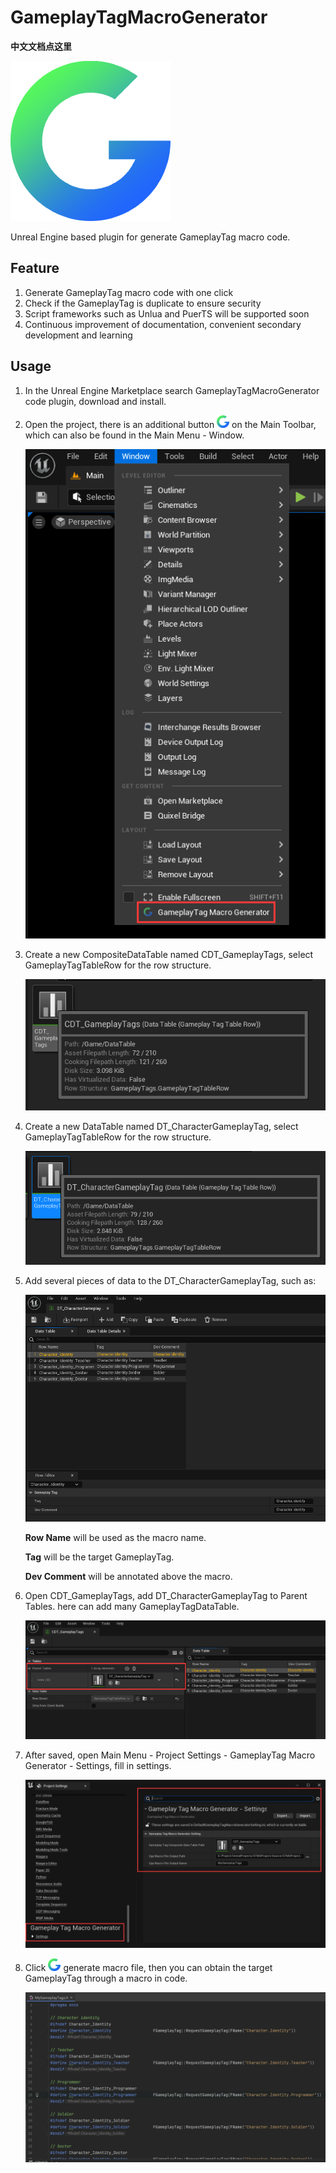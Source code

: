 # GameplayTagMacroGenerator

**中文文档点这里**

![LOGO](https://raw.githubusercontent.com/shpz/GameplayTagMacroGenerator/master/images/Icon256.png "LOGO")

Unreal Engine based plugin for generate GameplayTag macro code.

## Feature
1. Generate GameplayTag macro code with one click
2. Check if the GameplayTag is duplicate to ensure security
3. Script frameworks such as Unlua and PuerTS will be supported soon
4. Continuous improvement of documentation, convenient secondary development and learning

## Usage

1. In the Unreal Engine Marketplace search GameplayTagMacroGenerator code plugin, download and install.

2. Open the project, there is an additional button ![LOGO](https://raw.githubusercontent.com/shpz/GameplayTagMacroGenerator/master/images/Icon20.png "LOGO") on the Main Toolbar, which can also be found in the Main Menu - Window.

    ![Screenshot1](https://raw.githubusercontent.com/shpz/GameplayTagMacroGenerator/master/images/Screenshot1.png)

3. Create a new CompositeDataTable named CDT_GameplayTags, select GameplayTagTableRow for the row structure.

    ![Screenshot2](https://raw.githubusercontent.com/shpz/GameplayTagMacroGenerator/master/images/Screenshot2.png)

4. Create a new DataTable named DT_CharacterGameplayTag, select GameplayTagTableRow for the row structure.

    ![Screenshot3](https://raw.githubusercontent.com/shpz/GameplayTagMacroGenerator/master/images/Screenshot3.png)

5. Add several pieces of data to the DT_CharacterGameplayTag, such as:

    ![Screenshot4](https://raw.githubusercontent.com/shpz/GameplayTagMacroGenerator/master/images/Screenshot4.png)

    **Row Name** will be used as the macro name. 

    **Tag** will be the target GameplayTag. 

    **Dev Comment** will be annotated above the macro.

6. Open CDT_GameplayTags, add DT_CharacterGameplayTag to Parent Tables. here can add many GameplayTagDataTable.

    ![Screenshot5](https://raw.githubusercontent.com/shpz/GameplayTagMacroGenerator/master/images/Screenshot5.png)

7. After saved, open Main Menu - Project Settings - GameplayTag Macro Generator - Settings, fill in settings.

    ![Screenshot6](https://raw.githubusercontent.com/shpz/GameplayTagMacroGenerator/master/images/Screenshot6.png)

8. Click ![LOGO](https://raw.githubusercontent.com/shpz/GameplayTagMacroGenerator/master/images/Icon20.png "LOGO") generate macro file, then you can obtain the target GameplayTag through a macro in code.

    ![Screenshot7](https://raw.githubusercontent.com/shpz/GameplayTagMacroGenerator/master/images/Screenshot7.png)